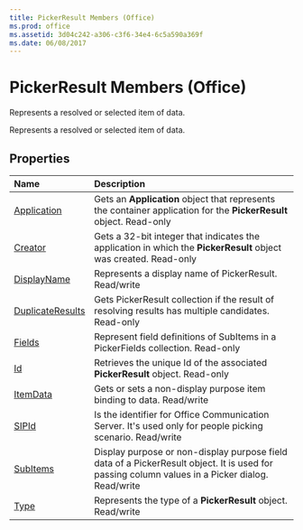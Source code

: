```yaml
---
title: PickerResult Members (Office)
ms.prod: office
ms.assetid: 3d04c242-a306-c3f6-34e4-6c5a590a369f
ms.date: 06/08/2017
---
```



# PickerResult Members (Office)
Represents a resolved or selected item of data.

Represents a resolved or selected item of data.


## Properties



|**Name**|**Description**|
|:-----|:-----|
|[Application](pickerresult-application-property-office.md)|Gets an **Application** object that represents the container application for the **PickerResult** object. Read-only|
|[Creator](pickerresult-creator-property-office.md)|Gets a 32-bit integer that indicates the application in which the **PickerResult** object was created. Read-only|
|[DisplayName](pickerresult-displayname-property-office.md)|Represents a display name of PickerResult. Read/write|
|[DuplicateResults](pickerresult-duplicateresults-property-office.md)|Gets PickerResult collection if the result of resolving results has multiple candidates. Read-only|
|[Fields](pickerresult-fields-property-office.md)|Represent field definitions of SubItems in a PickerFields collection. Read-only|
|[Id](pickerresult-id-property-office.md)|Retrieves the unique Id of the associated **PickerResult** object. Read-only|
|[ItemData](pickerresult-itemdata-property-office.md)|Gets or sets a non-display purpose item binding to data. Read/write|
|[SIPId](pickerresult-sipid-property-office.md)|Is the identifier for Office Communication Server. It's used only for people picking scenario. Read/write|
|[SubItems](pickerresult-subitems-property-office.md)|Display purpose or non-display purpose field data of a PickerResult object. It is used for passing column values in a Picker dialog. Read/write|
|[Type](pickerresult-type-property-office.md)|Represents the type of a **PickerResult** object. Read/write|

